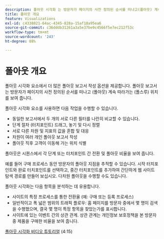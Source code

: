 ```yaml
---
description: 폴아웃 시각화 는 방문자가 페이지의 사전 정의된 순서를 떠나고(폴아웃) 계속 따라가는(폴스루) 위치를 보여줍니다.
title: 폴아웃 개요
feature: Visualizations
exl-id: c4338821-64ac-4345-828a-15af18a95ea6
source-git-commit: c36dddb31261a3a5e37be9c4566f5e7ec212f53c
workflow-type: tm+mt
source-wordcount: '243'
ht-degree: 88%

---
```


# 폴아웃 개요

폴아웃 시각화 요소에서 더 많은 폴아웃 보고서 작성 옵션을 제공합니다. 폴아웃 보고서는 방문자가 페이지의 사전 정의된 순서를 떠나고 (폴아웃) 계속 따라가는 (폴스루) 위치를 보여 줍니다.

폴아웃 시각화 요소를 사용하면 다음 작업을 수행할 수 있습니다.

* 동일한 보고서에서 두 개의 서로 다른 필터를 나란히 비교할 수 있습니다.
* 단계 절차 (터치포인트) 드래그, 놓기 및 다시 정렬
* 서로 다른 차원 및 지표의 값을 혼합 및 대응
* 차원이 여러 개인 폴아웃 보고서 작성
* 폴아웃 직후 고객이 이동해 가는 위치 식별

폴아웃은 시퀀스에서 각 단계 또는 터치포인트 간 전환 및 폴아웃 비율을 보여 줍니다.

예를 들어 구매 프로세스 동안 방문자의 폴아웃 지점을 추적할 수 있습니다. 시작 터치포인트와 완료 터치포인트를 선택하고, 중간 터치포인트를 추가하여 간단하게 웹 사이트 탐색 경로를 만들어 보십시오. 다차원 폴아웃을 수행할 수도 있습니다.

폴아웃 시각화는 다음 항목을 분석하는 데 유용합니다.

* 사이트의 특정 프로세스를 통한 전환율 (예: 구매 또는 등록 프로세스)
* 일반적이고 폭 넓은 범위의 트래픽 플로우: 홈 페이지를 방문자 중에서 몇 명이 검색을 수행했으며, 결국 몇 명이 특정 항목을 찾았는가를 표시합니다.
* 사이트에 있는 이벤트 간의 상관 관계. 상관 관계는 개인정보 보호정책을 본 방문자 중 제품을 구매한 비율을 보여 줍니다.

[폴아웃 시각화 비디오 튜토리얼](https://experienceleague.adobe.com/docs/analytics-learn/tutorials/analysis-workspace/analyzing-customer-journeys/fallout-visualization.html?lang=ko-KR)  (4:15)


